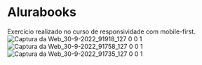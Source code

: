 # Alurabooks
Exercício realizado no curso de responsividade com mobile-first.
![Captura da Web_30-9-2022_91918_127 0 0 1](https://user-images.githubusercontent.com/72317124/193276817-f5e9dd85-65a2-485a-88b0-85ea75a9aabb.jpeg)
![Captura da Web_30-9-2022_91758_127 0 0 1](https://user-images.githubusercontent.com/72317124/193276822-02e59a21-4296-4b16-afb6-ff7d57de2e05.jpeg)
![Captura da Web_30-9-2022_91735_127 0 0 1](https://user-images.githubusercontent.com/72317124/193276826-8b4397d8-7eb7-4d9d-8a13-04119a4de3e7.jpeg)

